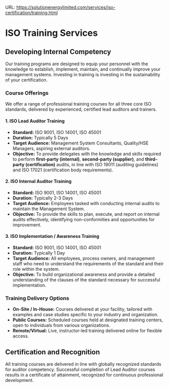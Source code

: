 URL: https://solutionenergylimited.com/services/iso-certification/training.html

# ISO Training Services

## Developing Internal Competency
Our training programs are designed to equip your personnel with the knowledge to establish, implement, maintain, and continually improve your management systems. Investing in training is investing in the sustainability of your certification.

### Course Offerings
We offer a range of professional training courses for all three core ISO standards, delivered by experienced, certified lead auditors and trainers.

#### 1. ISO Lead Auditor Training
*   **Standard:** ISO 9001, ISO 14001, ISO 45001
*   **Duration:** Typically 5 Days
*   **Target Audience:** Management System Consultants, Quality/HSE Managers, aspiring external auditors.
*   **Objective:** To provide delegates with the knowledge and skills required to perform **first-party (internal)**, **second-party (supplier)**, and **third-party (certification)** audits, in line with ISO 19011 (auditing guidelines) and ISO 17021 (certification body requirements).

#### 2. ISO Internal Auditor Training
*   **Standard:** ISO 9001, ISO 14001, ISO 45001
*   **Duration:** Typically 2-3 Days
*   **Target Audience:** Employees tasked with conducting internal audits to maintain the Management System.
*   **Objective:** To provide the skills to plan, execute, and report on internal audits effectively, identifying non-conformities and opportunities for improvement.

#### 3. ISO Implementation / Awareness Training
*   **Standard:** ISO 9001, ISO 14001, ISO 45001
*   **Duration:** Typically 1 Day
*   **Target Audience:** All employees, process owners, and management staff who need to understand the requirements of the standard and their role within the system.
*   **Objective:** To build organizational awareness and provide a detailed understanding of the clauses of the standard necessary for successful implementation.

### Training Delivery Options
*   **On-Site / In-House:** Courses delivered at your facility, tailored with examples and case studies specific to your industry and organization.
*   **Public Courses:** Scheduled courses held at designated training centers, open to individuals from various organizations.
*   **Remote/Virtual:** Live, instructor-led training delivered online for flexible access.

## Certification and Recognition
All training courses are delivered in line with globally recognized standards for auditor competency. Successful completion of Lead Auditor courses results in a certificate of attainment, recognized for continuous professional development.
